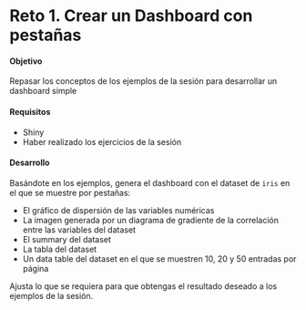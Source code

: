 # Reto 1. Crear un Dashboard con pestañas

#### Objetivo 
Repasar los conceptos de los ejemplos de la sesión para desarrollar un dashboard simple

#### Requisitos
- Shiny
- Haber realizado los ejercicios de la sesión

#### Desarrollo
Basándote en los ejemplos, genera el dashboard con el dataset de `iris` en el que se muestre por pestañas: 

- El gráfico de dispersión de las variables numéricas
- La imagen generada por un diagrama de gradiente de la correlación entre las variables del dataset 
- El summary del dataset
- La tabla del dataset 
- Un data table del dataset en el que se muestren 10, 20 y 50 entradas por página

Ajusta lo que se requiera para que obtengas el resultado deseado a los ejemplos de la sesión.

